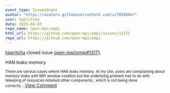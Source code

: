 ```yaml
---
event_type: IssuesEvent
avatar: "https://avatars.githubusercontent.com/u/7818666?"
user: hppritcha
date: 2025-04-03
repo_name: open-mpi/ompi
html_url: https://github.com/open-mpi/ompi/issues/13171
repo_url: https://github.com/open-mpi/ompi
---
```


<a href='https://github.com/hppritcha' target='_blank'>hppritcha</a> closed issue <a href='https://github.com/open-mpi/ompi/issues/13171' target='_blank'>open-mpi/ompi#13171</a>.

<p>HAN leaks memory</p><small>There are various cases where HAN leaks memory.  At my site, users are complaining about memory leaks with MPI window creation but the underlying problem has to do with releasing of resources retained other components , which is not being done correctly....</small><a href='https://github.com/open-mpi/ompi/issues/13171' target='_blank'>View Comment</a>